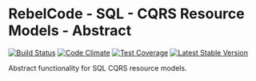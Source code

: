 # RebelCode - SQL - CQRS Resource Models - Abstract

[![Build Status](https://travis-ci.org/RebelCode/sql-cqrs-resource-models-abstract.svg?branch=develop)](https://travis-ci.org/RebelCode/sql-cqrs-resource-models-abstract)
[![Code Climate](https://codeclimate.com/github/RebelCode/sql-cqrs-resource-models-abstract/badges/gpa.svg)](https://codeclimate.com/github/RebelCode/sql-cqrs-resource-models-abstract)
[![Test Coverage](https://codeclimate.com/github/RebelCode/sql-cqrs-resource-models-abstract/badges/coverage.svg)](https://codeclimate.com/github/RebelCode/sql-cqrs-resource-models-abstract/coverage)
[![Latest Stable Version](https://poser.pugx.org/RebelCode/sql-cqrs-resource-models-abstract/version)](https://packagist.org/packages/RebelCode/sql-cqrs-resource-models-abstract)

Abstract functionality for SQL CQRS resource models.
